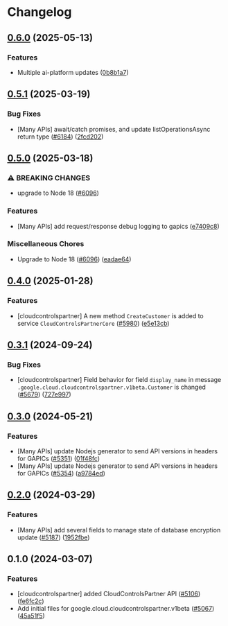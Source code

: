 # Changelog

## [0.6.0](https://github.com/googleapis/google-cloud-node/compare/cloudcontrolspartner-v0.5.1...cloudcontrolspartner-v0.6.0) (2025-05-13)


### Features

* Multiple ai-platform updates ([0b8b1a7](https://github.com/googleapis/google-cloud-node/commit/0b8b1a75f33bdf94000321d239834b9b10757862))

## [0.5.1](https://github.com/googleapis/google-cloud-node/compare/cloudcontrolspartner-v0.5.0...cloudcontrolspartner-v0.5.1) (2025-03-19)


### Bug Fixes

* [Many APIs] await/catch promises, and update listOperationsAsync return type ([#6184](https://github.com/googleapis/google-cloud-node/issues/6184)) ([2fcd202](https://github.com/googleapis/google-cloud-node/commit/2fcd2029c35e8fb2199d03ac6e61e2d821ddf72e))

## [0.5.0](https://github.com/googleapis/google-cloud-node/compare/cloudcontrolspartner-v0.4.0...cloudcontrolspartner-v0.5.0) (2025-03-18)


### ⚠ BREAKING CHANGES

* upgrade to Node 18 ([#6096](https://github.com/googleapis/google-cloud-node/issues/6096))

### Features

* [Many APIs] add request/response debug logging to gapics ([e7409c8](https://github.com/googleapis/google-cloud-node/commit/e7409c87febcf33359a2d36ae4551f502b8a2f93))


### Miscellaneous Chores

* Upgrade to Node 18 ([#6096](https://github.com/googleapis/google-cloud-node/issues/6096)) ([eadae64](https://github.com/googleapis/google-cloud-node/commit/eadae64d54e07aa2c65097ea52e65008d4e87436))

## [0.4.0](https://github.com/googleapis/google-cloud-node/compare/cloudcontrolspartner-v0.3.1...cloudcontrolspartner-v0.4.0) (2025-01-28)


### Features

* [cloudcontrolspartner] A new method `CreateCustomer` is added to service `CloudControlsPartnerCore` ([#5980](https://github.com/googleapis/google-cloud-node/issues/5980)) ([e5e13cb](https://github.com/googleapis/google-cloud-node/commit/e5e13cb8af58de2a6dc9b8735e9cae045c0b551c))

## [0.3.1](https://github.com/googleapis/google-cloud-node/compare/cloudcontrolspartner-v0.3.0...cloudcontrolspartner-v0.3.1) (2024-09-24)


### Bug Fixes

* [cloudcontrolspartner] Field behavior for field `display_name` in message `.google.cloud.cloudcontrolspartner.v1beta.Customer` is changed ([#5679](https://github.com/googleapis/google-cloud-node/issues/5679)) ([727e997](https://github.com/googleapis/google-cloud-node/commit/727e9971f7980f0b2c6ae14b209d10678e9b857d))

## [0.3.0](https://github.com/googleapis/google-cloud-node/compare/cloudcontrolspartner-v0.2.0...cloudcontrolspartner-v0.3.0) (2024-05-21)


### Features

* [Many APIs] update Nodejs generator to send API versions in headers for GAPICs ([#5351](https://github.com/googleapis/google-cloud-node/issues/5351)) ([01f48fc](https://github.com/googleapis/google-cloud-node/commit/01f48fce63ec4ddf801d59ee2b8c0db9f6fb8372))
* [Many APIs] update Nodejs generator to send API versions in headers for GAPICs ([#5354](https://github.com/googleapis/google-cloud-node/issues/5354)) ([a9784ed](https://github.com/googleapis/google-cloud-node/commit/a9784ed3db6ee96d171762308bbbcd57390b6866))

## [0.2.0](https://github.com/googleapis/google-cloud-node/compare/cloudcontrolspartner-v0.1.0...cloudcontrolspartner-v0.2.0) (2024-03-29)


### Features

* [Many APIs] add several fields to manage state of database encryption update ([#5187](https://github.com/googleapis/google-cloud-node/issues/5187)) ([1952fbe](https://github.com/googleapis/google-cloud-node/commit/1952fbe432b96115278d42e5c1dbdbc7de39036b))

## 0.1.0 (2024-03-07)


### Features

* [cloudcontrolspartner] added CloudControlsPartner API ([#5106](https://github.com/googleapis/google-cloud-node/issues/5106)) ([fe6fc2c](https://github.com/googleapis/google-cloud-node/commit/fe6fc2c37a47139c6c67a6e500f57afc5abdd7ca))
* Add initial files for google.cloud.cloudcontrolspartner.v1beta ([#5067](https://github.com/googleapis/google-cloud-node/issues/5067)) ([45a51f5](https://github.com/googleapis/google-cloud-node/commit/45a51f588c8d296e06dbecc87dd6875e9076fc62))
